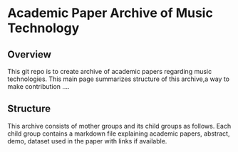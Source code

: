 # Academic Paper Archive of Music Technology 

## Overview
This git repo is to create archive of academic papers regarding music technologies.
This main page summarizes  structure of this archive,a way to make contribution ....

## Structure
This archive consists of mother groups and its child groups as follows. 
Each child group contains a markdown file explaining academic papers, abstract, 
demo, dataset used in the paper with links if available. 

 